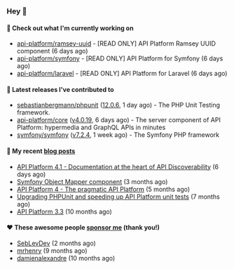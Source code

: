 ### Hey 👋

#### 👷 Check out what I'm currently working on

- [api-platform/ramsey-uuid](https://github.com/api-platform/ramsey-uuid) - [READ ONLY] API Platform Ramsey UUID component (6 days ago)
- [api-platform/symfony](https://github.com/api-platform/symfony) - [READ ONLY] API Platform for Symfony (6 days ago)
- [api-platform/laravel](https://github.com/api-platform/laravel) - [READ ONLY] API Platform for Laravel (6 days ago)

#### 🔭 Latest releases I've contributed to

- [sebastianbergmann/phpunit](https://github.com/sebastianbergmann/phpunit) ([12.0.6](https://github.com/sebastianbergmann/phpunit/releases/tag/12.0.6), 1 day ago) - The PHP Unit Testing framework.
- [api-platform/core](https://github.com/api-platform/core) ([v4.0.19](https://github.com/api-platform/core/releases/tag/v4.0.19), 6 days ago) - The server component of API Platform: hypermedia and GraphQL APIs in minutes
- [symfony/symfony](https://github.com/symfony/symfony) ([v7.2.4](https://github.com/symfony/symfony/releases/tag/v7.2.4), 1 week ago) - The Symfony PHP framework

#### 📜 My recent [blog posts](https://soyuka.me)

- [API Platform 4.1 - Documentation at the heart of API Discoverability](https://soyuka.me/api-platform-4-1-documentation-heart-api-discoverability/) (6 days ago)
- [Symfony Object Mapper component](https://soyuka.me/symfony-object-mapper-component/) (3 months ago)
- [API Platform 4 - The pragmatic API Platform](https://soyuka.me/api-platform-4-the-pragmatic-api-platform/) (5 months ago)
- [Upgrading PHPUnit and speeding up API Platform unit tests](https://soyuka.me/upgrading-phpunit-and-speeding-up-api-platform-unit-tests/) (7 months ago)
- [API Platform 3.3](https://soyuka.me/api-platform-3.3/) (10 months ago)

#### ❤️ These awesome people [sponsor me](https://github.com/sponsors/soyuka) (thank you!)

- [SebLevDev](https://github.com/SebLevDev) (2 months ago)
- [mrhenry](https://github.com/mrhenry) (9 months ago)
- [damienalexandre](https://github.com/damienalexandre) (10 months ago)
